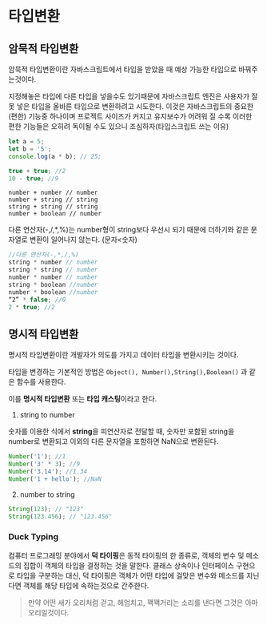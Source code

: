 # 타입변환

## 암묵적 타입변환

암묵적 타입변환이란 자바스크립트에서 타입을 받았을 때 예상 가능한 타입으로 바꿔주는것이다.

지정해놓은 타입에 다른 타입을 넣을수도 있기때문에 자바스크립트 엔진은 사용자가 잘못 넣은 타입을 올바른 타입으로 변환하려고 시도한다. 이것은 자바스크립트의 중요한(편한) 기능중 하나이며 프로젝트 사이즈가 커지고 유지보수가 어려워 질 수록 이러한 편한 기능들은 오히려 독이될 수도 있으니 조심하자(타입스크립트 쓰는 이유)

```javascript
let a = 5;
let b = '5';
console.log(a * b); // 25;

true + true; //2
10 - true; //9
```

```
number + number // number
number + string // string
string + string // string
number + boolean // number
```

다른 연산자(-,/,\*,%)는 number형이 string보다 우선시 되기 때문에 더하기와 같은 문자열로 변환이 일어나지 않는다. (문자<숫자)

```js
//다른 연산자(-,*,/,%)
string * number // number
string * string // number
number * number // number
string * boolean //number
number * boolean //number
“2” * false; //0
2 * true; //2
```

## 명시적 타입변환

명시적 타입변환이란 개발자가 의도를 가지고 데이터 타입을 변환시키는 것이다.

타입을 변경하는 기본적인 방법은 `Object(), Number(),String(),Boolean()` 과 같은 함수를 사용한다.

이를 **명시적 타입변환** 또는 **타입 캐스팅**이라고 한다.

1. string to number

숫자를 이용한 식에서 **string**을 피연산자로 전달할 때, 숫자만 포함된 string을 number로 변환되고 이외의 다른 문자열을 포함하면 NaN으로 변환된다.

```javascript
Number('1'); //1
Number('3' * 3); //9
Number('3.14'); //1.34
Number('1 + hello'); //NaN
```

2. number to string

```javascript
String(123); // "123"
String(123.456); // "123.456"
```

### Duck Typing

컴퓨터 프로그래밍 분야에서 **덕 타이핑**은 동적 타이핑의 한 종류로, 객체의 변수 및 메소드의 집합이 객체의 타입을 결정하는 것을 말한다. 클래스 상속이나 인터페이스 구현으로 타입을 구분하는 대신, 덕 타이핑은 객체가 어떤 타입에 걸맞은 변수와 메소드를 지닌다면 객체를 해당 타입에 속하는것으로 간주한다.

> 만약 어떤 새가 오리처럼 걷고, 헤엄치고, 꽥꽥거리는 소리를 낸다면 그것은 아마 오리일것이다.
